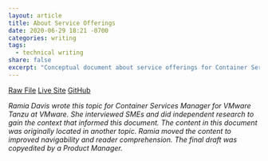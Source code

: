 ```yaml
---
layout: article
title: About Service Offerings
date: 2020-06-29 18:21 -0700
categories: writing
tags:
  - technical writing
share: false
excerpt: "Conceptual document about service offerings for Container Services Manager for VMware Tanzu "
---
```

<a href="/downloads/about-offer.html.md.erb" class="btn" download="About Service Offerings">Raw File</a> <a href="https://docs.pivotal.io/ksm/0-9/about-offer.html" target="_blank" class="btn">Live Site</a> <a href="https://github.com/pivotal-cf/docs-ksm/blob/0.9/about-offer.html.md.erb" target="_blank" class="btn">GitHub</a>

_Ramia Davis wrote this topic for Container Services Manager for VMware Tanzu at VMware. She interviewed SMEs and did independent research to gain the context that informed this document. The content in this document was originally located in another topic. Ramia moved the content to improved navigability and reader comprehension. The final draft was copyedited by a Product Manager._

